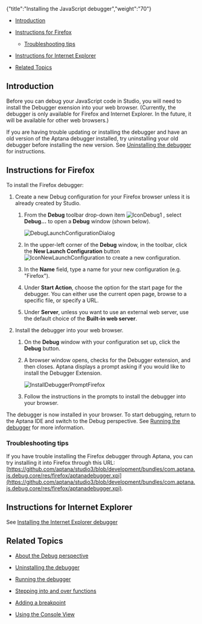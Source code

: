 {"title":"Installing the JavaScript debugger","weight":"70"} 

*   [Introduction](#Introduction)
    
*   [Instructions for Firefox](#InstructionsforFirefox)
    
    *   [Troubleshooting tips](#Troubleshootingtips)
        
*   [Instructions for Internet Explorer](#InstructionsforInternetExplorer)
    
*   [Related Topics](#RelatedTopics)
    

## Introduction

Before you can debug your JavaScript code in Studio, you will need to install the Debugger exension into your web browser. (Currently, the debugger is only available for Firefox and Internet Explorer. In the future, it will be available for other web browsers.)

If you are having trouble updating or installing the debugger and have an old version of the Aptana debugger installed, try uninstalling your old debugger before installing the new version. See [Uninstalling the debugger](/docs/appc/Axway_Appcelerator_Studio/Axway_Appcelerator_Studio_Guide/Web_Development/JavaScript_Development/Debugging_JavaScript/Uninstalling_the_debugger/) for instructions.

## Instructions for Firefox

To install the Firefox debugger:

1.  Create a new Debug configuration for your Firefox browser unless it is already created by Studio.
    
    1.  From the **Debug** toolbar drop-down item ![IconDebug1](/Images/appc/download/attachments/30083104/IconDebug1.png) , select **Debug...** to open a **Debug** window (shown below).
        
        ![DebugLaunchConfigurationDialog](/Images/appc/download/attachments/30083104/DebugLaunchConfigurationDialog.png)
    2.  In the upper-left corner of the **Debug** window, in the toolbar, click the **New Launch Configuration** button ![IconNewLaunchConfiguration](/Images/appc/download/attachments/30083104/IconNewLaunchConfiguration.png) to create a new configuration.
        
    3.  In the **Name** field, type a name for your new configuration (e.g. "Firefox").
        
    4.  Under **Start Action**, choose the option for the start page for the debugger. You can either use the current open page, browse to a specific file, or specify a URL.
        
    5.  Under **Server**, unless you want to use an external web server, use the default choice of the **Built-in web server**.
        
2.  Install the debugger into your web browser.
    
    1.  On the **Debug** window with your configuration set up, click the **Debug** button.
        
    2.  A browser window opens, checks for the Debugger extension, and then closes. Aptana displays a prompt asking if you would like to install the Debugger Extension.
        
        ![InstallDebuggerPromptFirefox](/Images/appc/download/attachments/30083104/InstallDebuggerPromptFirefox.png)
    3.  Follow the instructions in the prompts to install the debugger into your browser.
        

The debugger is now installed in your browser. To start debugging, return to the Aptana IDE and switch to the Debug perspective. See [Running the debugger](/docs/appc/Axway_Appcelerator_Studio/Axway_Appcelerator_Studio_Guide/Web_Development/JavaScript_Development/Debugging_JavaScript/Running_the_debugger/) for more information.

### Troubleshooting tips

If you have trouble installing the Firefox debugger through Aptana, you can try installing it into Firefox through this URL: [https://github.com/aptana/studio3/blob/development/bundles/com.aptana.js.debug.core/res/firefox/aptanadebugger.xpi](https://github.com/aptana/studio3/blob/development/bundles/com.aptana.js.debug.core/res/firefox/aptanadebugger.xpi).

## Instructions for Internet Explorer

See [Installing the Internet Explorer debugger](/docs/appc/Axway_Appcelerator_Studio/Axway_Appcelerator_Studio_Guide/Web_Development/JavaScript_Development/Debugging_JavaScript/Installing_the_Internet_Explorer_debugger/)

## Related Topics

*   [About the Debug perspective](/docs/appc/Axway_Appcelerator_Studio/Axway_Appcelerator_Studio_Guide/Web_Development/JavaScript_Development/Debugging_JavaScript/About_the_Debug_perspective/)
    
*   [Uninstalling the debugger](/docs/appc/Axway_Appcelerator_Studio/Axway_Appcelerator_Studio_Guide/Web_Development/JavaScript_Development/Debugging_JavaScript/Uninstalling_the_debugger/)
    
*   [Running the debugger](/docs/appc/Axway_Appcelerator_Studio/Axway_Appcelerator_Studio_Guide/Web_Development/JavaScript_Development/Debugging_JavaScript/Running_the_debugger/)
    
*   [Stepping into and over functions](/docs/appc/Axway_Appcelerator_Studio/Axway_Appcelerator_Studio_Guide/Web_Development/JavaScript_Development/Debugging_JavaScript/Stepping_into_and_over_functions/)
    
*   [Adding a breakpoint](/docs/appc/Axway_Appcelerator_Studio/Axway_Appcelerator_Studio_Guide/Web_Development/JavaScript_Development/Debugging_JavaScript/Adding_a_breakpoint/)
    
*   [Using the Console View](/docs/appc/Axway_Appcelerator_Studio/Axway_Appcelerator_Studio_Guide/Web_Development/JavaScript_Development/Debugging_JavaScript/Using_the_Console_View/)